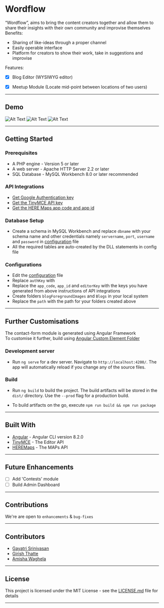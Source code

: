 # Wordflow

“Wordflow”, aims to bring the content creators together and allow them to share their insights with their own community and improvise themselves<br>
Benefits:
* Sharing of like-ideas through a proper channel
* Easily operable interface
* Platform for creators to show their work, take in suggestions and improvise

Features:
- [x] Blog Editor (WYSIWYG editor)
- [x] Meetup Module (Locate mid-point between locations of two users)


-----------------------------------------------

## Demo

![Alt Text](https://github.com/girishgr8/BlogBit/blob/master/gifs/dashboard.gif)
![Alt Text](https://github.com/girishgr8/BlogBit/blob/master/gifs/meetup.gif)
![Alt Text](https://github.com/girishgr8/BlogBit/blob/master/gifs/blogEditor.gif)

-----------------------------------------------

## Getting Started



### Prerequisites

* A PHP engine - Version 5 or later
* A web server - Apache HTTP Server 2.2 or later
* SQL Database - MySQL Workbench 8.0 or later recommended


### API Integrations

* [Get Google Authentication key](https://developers.google.com/identity/sign-in/web/sign-in)
* [Get the TinyMCE API key](https://www.tiny.cloud/)
* [ Get the HERE Maps app code and app id ](https://developer.here.com/c/mapAPIs?cid=Other-Google-MM-T4-Dev-Brand-E&utm_source=Google&utm_medium=ppc&utm_campaign=Dev_PaidSearch_DevPortal_AlwaysOn&gclid=CjwKCAiAh5_uBRA5EiwASW3IaplFdLkFaSmTyjhYPlNGVZLHpIdJ8wmXqqaPy1JkK6OucFfYFrWLwhoC6F4QAvD_BwE&gclsrc=aw.ds)

### Database Setup

* Create a schema in MySQL Workbench and replace `dbname` with your schema name and other credentials namely `servername`, `port`, `username` and `password` in [configuration](https://github.com/girishgr8/BlogBit/blob/master/config.php) file
* All the required tables are auto-created by the DLL statements in config file


### Configurations

* Edit the [configuration](https://github.com/girishgr8/BlogBit/blob/master/config/.php) file
* Replace `authKey` with 
* Replace the `app_code`, `app_id` and `editorKey` with the keys you have generated from above instructions of API integrations
* Create folders `blogForegroundImages` and `Blogs` in your local system
* Replace the `path` with the path for your folders created above

-----------------------------------------------

## Further Customisations
The contact-form module is generated using Angular Framework<br>
To customise it further, build using [Angular Custom Element Folder](https://github.com/girishgr8/BlogBit/tree/master/angular-custom-element)

### Development server

* Run `ng serve` for a dev server. Navigate to `http://localhost:4200/`. The app will automatically reload if you change any of the source files.



### Build

* Run `ng build` to build the project. The build artifacts will be stored in the `dist/` directory. Use the `--prod` flag for a production build.

* To build artifacts on the go, execute `npm run build && npm run package`

-----------------------------------------------


## Built With

* [Angular](https://github.com/angular/angular-cli) - Angular CLI version 8.2.0 
* [TinyMCE](https://www.tiny.cloud/) - The Editor API
* [HEREMaps](https://developer.here.com/c/mapAPIs?cid=Other-Google-MM-T4-Dev-Brand-E&utm_source=Google&utm_medium=ppc&utm_campaign=Dev_PaidSearch_DevPortal_AlwaysOn&gclid=CjwKCAiAh5_uBRA5EiwASW3IaplFdLkFaSmTyjhYPlNGVZLHpIdJ8wmXqqaPy1JkK6OucFfYFrWLwhoC6F4QAvD_BwE&gclsrc=aw.ds) - The MAPs API

-----------------------------------------------
## Future Enhancements

- [ ] Add 'Contests' module
- [ ] Build Admin Dashboard

-----------------------------------------------

## Contributions

 We're are open to `enhancements` & `bug-fixes`

 ----------------------------------------------- 

## Contributors
* [Gayatri Srinivasan](https://github.com/gayatri-01)
* [Girish Thatte](https://github.com/girishgr8)
* [Amisha Waghela](https://github.com/amisha-w)

-----------------------------------------------

## License

This project is licensed under the MIT License - see the [LICENSE.md](LICENSE.md) file for details

-----------------------------------------------





